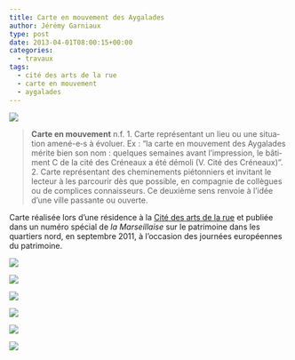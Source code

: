 ```yaml
---
title: Carte en mouvement des Aygalades
author: Jérémy Garniaux
type: post
date: 2013-04-01T08:00:15+00:00
categories:
  - travaux
tags:
  - cité des arts de la rue
  - carte en mouvement
  - aygalades
---
```

 
![](albums/carnet/aygalades/DSC_0319.jpg)

> **Carte en mou­ve­ment** n.f. 1. Carte représen­tant un lieu ou une sit­u­a­tion amené-e‑s à évoluer. Ex : “la carte en mou­ve­ment des Aygalades mérite bien son nom : quelques semaines avant l’im­pres­sion, le bâti­ment C de la cité des Créneaux a été démoli (V. Cité des Créneaux)”. 2. Carte représen­tant des chem­ine­ments pié­ton­niers et invi­tant le lecteur à les par­courir dès que pos­si­ble, en com­pag­nie de col­lègues ou de com­plices con­nais­seurs. Ce deux­ième sens ren­voie à l’idée d’une ville pas­sante ou ouverte.

Carte réal­isée lors d’une rési­dence à la [Cité des arts de la rue](http://www.lacitedesartsdelarue.net) et pub­liée dans un numéro spé­cial de _la Mar­seil­laise_ sur le pat­ri­moine dans les quartiers nord, en sep­tem­bre 2011, à l’oc­ca­sion des journées européennes du patrimoine.

![](albums/carnet/aygalades/pages2-3.png)

![](albums/carnet/aygalades/DSC_0323.jpg)

![](albums/carnet/aygalades/DSC_0324.jpg)

![](albums/carnet/aygalades/DSC_0342.jpg)

![](albums/carnet/aygalades/DSC_0344.jpg)

![](albums/carnet/aygalades/page1_4.jpg)